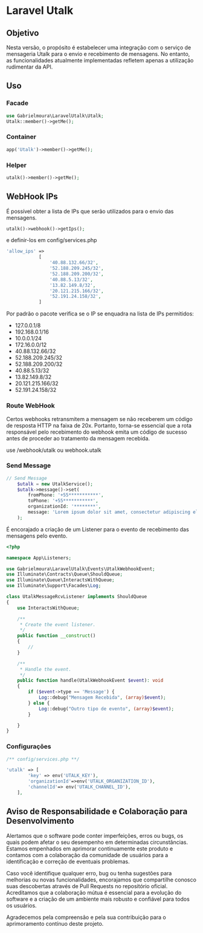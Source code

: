 # Laravel Utalk

## Objetivo

Nesta versão, o propósito é estabelecer uma integração com o serviço de mensageria Utalk para o envio e recebimento de
mensagens. No entanto, as funcionalidades atualmente implementadas refletem apenas a utilização rudimentar da API.

## Uso

### Facade
```php
use Gabrielmoura\LaravelUtalk\Utalk;
Utalk::member()->getMe();
```

### Container
```php
app('Utalk')->member()->getMe();
```

### Helper
```php
utalk()->member()->getMe();
```

## WebHook IPs

É possível obter a lista de IPs que serão utilizados para o envio das mensagens.

```php
utalk()->webhook()->getIps();
```
e definir-los em config/services.php

```php
'allow_ips' =>
            [
                '40.88.132.66/32',
                '52.188.209.245/32',
                '52.188.209.200/32',
                '40.88.5.13/32',
                '13.82.149.8/32',
                '20.121.215.166/32',
                '52.191.24.158/32',
            ]
```

Por padrão o pacote verifica se o IP se enquadra na lista de IPs permitidos:
 
- 127.0.0.1/8
- 192.168.0.1/16
- 10.0.0.1/24
- 172.16.0.0/12
- 40.88.132.66/32
- 52.188.209.245/32
- 52.188.209.200/32
- 40.88.5.13/32
- 13.82.149.8/32
- 20.121.215.166/32
- 52.191.24.158/32

### Route WebHook

Certos webhooks retransmitem a mensagem se não receberem um código de resposta HTTP na faixa de 20x. Portanto, torna-se
essencial que a rota responsável pelo recebimento do webhook emita um código de sucesso antes de proceder ao tratamento
da mensagem recebida.

use /webhook/utalk ou webhook.utalk


### Send Message

```php
// Send Message
    $utalk = new UtalkService();
    $utalk->message()->set(
        fromPhone: '+55***********',
        toPhone: '+55***********',
        organizationId: '********',
        message: 'Lorem ipsum dolor sit amet, consectetur adipiscing elit.'
    );
```

É encorajado a criação de um Listener para o evento de recebimento das mensagens pelo evento.

```php
<?php

namespace App\Listeners;

use Gabrielmoura\LaravelUtalk\Events\UtalkWebhookEvent;
use Illuminate\Contracts\Queue\ShouldQueue;
use Illuminate\Queue\InteractsWithQueue;
use Illuminate\Support\Facades\Log;

class UtalkMessageRcvListener implements ShouldQueue
{
    use InteractsWithQueue;

    /**
     * Create the event listener.
     */
    public function __construct()
    {
        //
    }

    /**
     * Handle the event.
     */
    public function handle(UtalkWebhookEvent $event): void
    {
        if ($event->type == 'Message') {
            Log::debug("Mensagem Recebida", (array)$event);
        } else {
            Log::debug("Outro tipo de evento", (array)$event);
        }

    }
}
```

### Configurações

```php
/** config/services.php **/

'utalk' => [
        'key' => env('UTALK_KEY'),
        'organizationId'=>env('UTALK_ORGANIZATION_ID'),
        'channelId'=> env('UTALK_CHANNEL_ID'),
    ],
```

## Aviso de Responsabilidade e Colaboração para Desenvolvimento

Alertamos que o software pode conter imperfeições, erros ou bugs, os quais podem afetar o seu desempenho em determinadas
circunstâncias. Estamos empenhados em aprimorar continuamente este produto e contamos com a colaboração da comunidade de
usuários para a identificação e correção de eventuais problemas.

Caso você identifique qualquer erro, bug ou tenha sugestões para melhorias ou novas funcionalidades, encorajamos que
compartilhe conosco suas descobertas através de Pull Requests no repositório oficial. Acreditamos que a colaboração
mútua é essencial para a evolução do software e a criação de um ambiente mais robusto e confiável para todos os
usuários.

Agradecemos pela compreensão e pela sua contribuição para o aprimoramento contínuo deste projeto.

